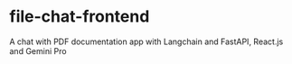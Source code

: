 # file-chat-frontend
A  chat with PDF documentation app with Langchain and FastAPI, React.js and Gemini Pro
